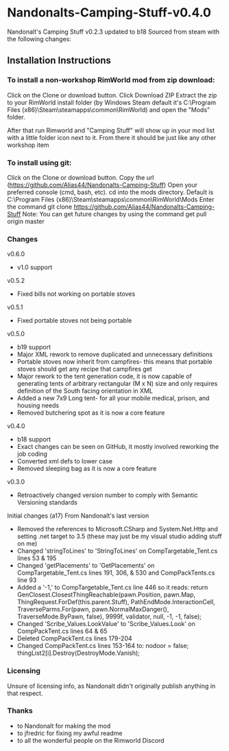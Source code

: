 # Nandonalts-Camping-Stuff-v0.4.0
Nandonalt's Camping Stuff v0.2.3 updated to b18
Sourced from steam with the following changes:

## Installation Instructions

### To install a non-workshop RimWorld mod from zip download:
Click on the Clone or download button.
Click Download ZIP
Extract the zip to your RimWorld install folder (by Windows Steam default it's C:\Program Files (x86)\Steam\steamapps\common\RimWorld) and open the "Mods" folder.

After that run Rimworld and "Camping Stuff" will show up in your mod list with a little folder icon next to it.
From there it should be just like any other workshop item

### To install using git:
Click on the Clone or download button.
Copy the url (https://github.com/Alias44/Nandonalts-Camping-Stuff)
Open your preferred console (cmd, bash, etc).
cd into the mods directory. Default is C:\Program Files (x86)\Steam\steamapps\common\RimWorld\Mods
Enter the command git clone https://github.com/Alias44/Nandonalts-Camping-Stuff
Note: You can get future changes by using the command get pull origin master


### Changes
v0.6.0
* v1.0 support

v0.5.2
* Fixed bills not working on portable stoves

v0.5.1
* Fixed portable stoves not being portable

v0.5.0
* b19 support
* Major XML rework to remove duplicated and unnecessary definitions
* Portable stoves now inherit from campfires- this means that portable stoves should get any recipe that campfires get
* Major rework to the tent generation code, it is now capable of generating tents of arbitrary rectangular (M x N) size and only requires definition of the South facing orientation in XML
* Added a new 7x9 Long tent- for all your mobile medical, prison, and housing needs
* Removed butchering spot as it is now a core feature

v0.4.0
* b18 support
* Exact changes can be seen on GitHub, it mostly involved reworking the job coding
* Converted xml defs to lower case
* Removed sleeping bag as it is now a core feature

v0.3.0
* Retroactively changed version number to comply with Semantic Versioning standards

Initial changes (a17) From Nandonalt's last version
* Removed the references to Microsoft.CSharp and System.Net.Http and setting .net target to 3.5 (these may just be my visual studio adding stuff on me)
* Changed 'stringToLines' to 'StringToLines' on CompTargetable_Tent.cs lines 53 & 195
* Changed 'getPlacements' to 'GetPlacements' on CompTargetable_Tent.cs lines 191, 306, & 530 and CompPackTents.cs line 93
* Added a '-1,' to CompTargetable_Tent.cs line 446 so it reads: return GenClosest.ClosestThingReachable(pawn.Position, pawn.Map, ThingRequest.ForDef(this.parent.Stuff), PathEndMode.InteractionCell, TraverseParms.For(pawn, pawn.NormalMaxDanger(), TraverseMode.ByPawn, false), 9999f, validator, null, -1, -1, false);
* Changed 'Scribe_Values.LookValue' to 'Scribe_Values.Look' on CompPackTent.cs lines 64 & 65
* Deleted CompPackTent.cs lines 179-204
* Changed CompPackTent.cs lines 153-164 to:
  nodoor = false;
  thingList2[i].Destroy(DestroyMode.Vanish);

### Licensing
Unsure of licensing info, as Nandonalt didn't originally publish anything in that respect.

### Thanks
* to Nandonalt for making the mod
* to jfredric for fixing my awful readme
* to all the wonderful people on the Rimworld Discord
